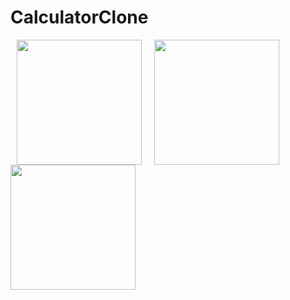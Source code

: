 # CalculatorClone


<img src= https://github.com/123Sumeyra/CalculatorClone/blob/master/Screenshots/1.png width="200" hspace="10"/><img src="https://github.com/123Sumeyra/CalculatorClone/blob/master/Screenshots/2.png " width="200" hspace="10"/> <img src="https://github.com/123Sumeyra/CalculatorClone/blob/master/Screenshots/3.png " width="200"/> 
